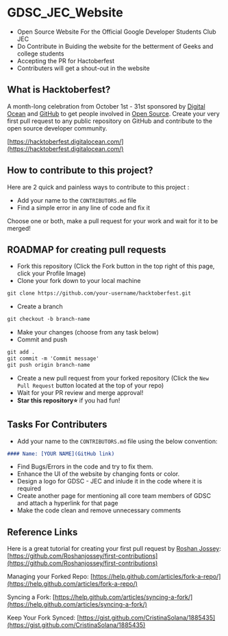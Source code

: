 
# GDSC_JEC_Website

- Open Source Website For the Official Google Developer Students Club JEC
- Do Contribute in Buiding the website for the betterment of Geeks and college students
- Accepting the PR for Hactoberfest
- Contributers will get a shout-out in the website


## What is Hacktoberfest?

A month-long celebration from October 1st - 31st sponsored by [Digital Ocean](https://hacktoberfest.digitalocean.com/) and [GitHub](https://github.com/blog/2433-celebrate-open-source-this-october-with-hacktoberfest) to get people involved in [Open Source](https://github.com/open-source). Create your very first pull request to any public repository on GitHub and contribute to the open source developer community.

[https://hacktoberfest.digitalocean.com/](https://hacktoberfest.digitalocean.com/)
## How to contribute to this project?
Here are 2 quick and painless ways to contribute to this project :

- Add your name to the `CONTRIBUTORS.md` file
- Find a simple error in any line of code and fix it

Choose one or both, make a pull request for your work and wait for it to be merged!
## ROADMAP for creating pull requests
- Fork this repository (Click the Fork button in the top right of this page, click your Profile Image)
- Clone your fork down to your local machine
```markdown
git clone https://github.com/your-username/hacktoberfest.git
```

- Create a branch
```markdown
git checkout -b branch-name
```

- Make your changes (choose from any task below)
- Commit and push
```markdown
git add .
git commit -m 'Commit message'
git push origin branch-name
```

* Create a new pull request from your forked repository (Click the `New Pull Request` button located at the top of your repo)
* Wait for your PR review and merge approval!
* __Star this repository⭐__ if you had fun!
## Tasks For Contributers

- Add your name to the `CONTRIBUTORS.md` file using the below convention:

```markdown
#### Name: [YOUR NAME](GitHub link)
```
- Find Bugs/Errors in the code and try to fix them.
- Enhance the UI of the website by changing fonts or color.
- Design a logo for GDSC - JEC and inlude it in the code where it is required
- Create another page for mentioning all core team members of GDSC and attach a hyperlink for that page
- Make the code clean and remove unnecessary comments 
## Reference Links
Here is a great tutorial for creating your first pull request by [Roshan Jossey](https://github.com/Roshanjossey):
[https://github.com/Roshanjossey/first-contributions](https://github.com/Roshanjossey/first-contributions)

Managing your Forked Repo: [https://help.github.com/articles/fork-a-repo/](https://help.github.com/articles/fork-a-repo/)

Syncing a Fork: [https://help.github.com/articles/syncing-a-fork/](https://help.github.com/articles/syncing-a-fork/)

Keep Your Fork Synced: [https://gist.github.com/CristinaSolana/1885435](https://gist.github.com/CristinaSolana/1885435)
